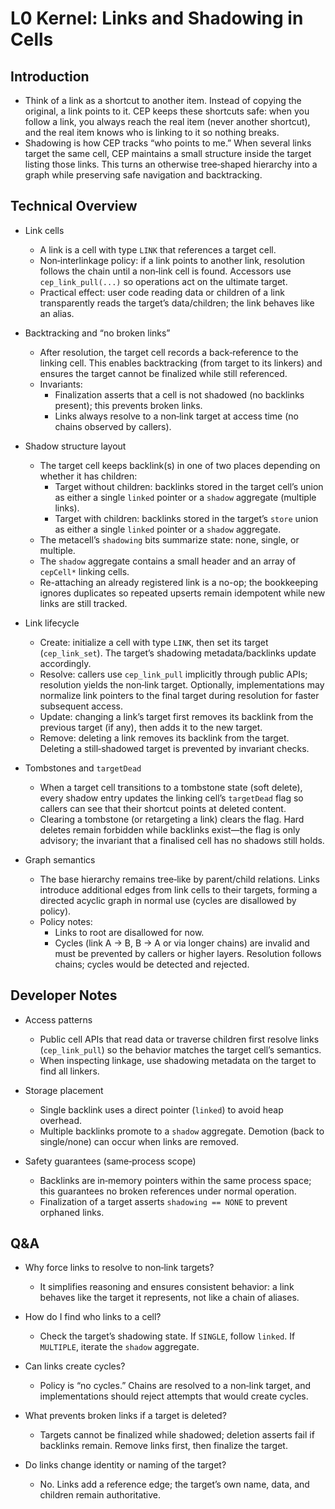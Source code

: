 # L0 Kernel: Links and Shadowing in Cells

## Introduction
- Think of a link as a shortcut to another item. Instead of copying the original, a link points to it. CEP keeps these shortcuts safe: when you follow a link, you always reach the real item (never another shortcut), and the real item knows who is linking to it so nothing breaks.
- Shadowing is how CEP tracks “who points to me.” When several links target the same cell, CEP maintains a small structure inside the target listing those links. This turns an otherwise tree‑shaped hierarchy into a graph while preserving safe navigation and backtracking.

## Technical Overview
- Link cells
  - A link is a cell with type `LINK` that references a target cell.
  - Non‑interlinkage policy: if a link points to another link, resolution follows the chain until a non‑link cell is found. Accessors use `cep_link_pull(...)` so operations act on the ultimate target.
  - Practical effect: user code reading data or children of a link transparently reads the target’s data/children; the link behaves like an alias.

- Backtracking and “no broken links”
  - After resolution, the target cell records a back‑reference to the linking cell. This enables backtracking (from target to its linkers) and ensures the target cannot be finalized while still referenced.
  - Invariants:
    - Finalization asserts that a cell is not shadowed (no backlinks present); this prevents broken links.
    - Links always resolve to a non‑link target at access time (no chains observed by callers).

- Shadow structure layout
  - The target cell keeps backlink(s) in one of two places depending on whether it has children:
    - Target without children: backlinks stored in the target cell’s union as either a single `linked` pointer or a `shadow` aggregate (multiple links).
    - Target with children: backlinks stored in the target’s `store` union as either a single `linked` pointer or a `shadow` aggregate.
  - The metacell’s `shadowing` bits summarize state: none, single, or multiple.
  - The `shadow` aggregate contains a small header and an array of `cepCell*` linking cells.
  - Re-attaching an already registered link is a no-op; the bookkeeping ignores duplicates so repeated upserts remain idempotent while new links are still tracked.

- Link lifecycle
  - Create: initialize a cell with type `LINK`, then set its target (`cep_link_set`). The target’s shadowing metadata/backlinks update accordingly.
  - Resolve: callers use `cep_link_pull` implicitly through public APIs; resolution yields the non‑link target. Optionally, implementations may normalize link pointers to the final target during resolution for faster subsequent access.
  - Update: changing a link’s target first removes its backlink from the previous target (if any), then adds it to the new target.
  - Remove: deleting a link removes its backlink from the target. Deleting a still‑shadowed target is prevented by invariant checks.


- Tombstones and `targetDead`
  - When a target cell transitions to a tombstone state (soft delete), every shadow entry updates the linking cell’s `targetDead` flag so callers can see that their shortcut points at deleted content.
  - Clearing a tombstone (or retargeting a link) clears the flag. Hard deletes remain forbidden while backlinks exist—the flag is only advisory; the invariant that a finalised cell has no shadows still holds.
- Graph semantics
  - The base hierarchy remains tree‑like by parent/child relations. Links introduce additional edges from link cells to their targets, forming a directed acyclic graph in normal use (cycles are disallowed by policy).
  - Policy notes:
    - Links to root are disallowed for now.
    - Cycles (link A → B, B → A or via longer chains) are invalid and must be prevented by callers or higher layers. Resolution follows chains; cycles would be detected and rejected.

## Developer Notes
- Access patterns
  - Public cell APIs that read data or traverse children first resolve links (`cep_link_pull`) so the behavior matches the target cell’s semantics.
  - When inspecting linkage, use shadowing metadata on the target to find all linkers.

- Storage placement
  - Single backlink uses a direct pointer (`linked`) to avoid heap overhead.
  - Multiple backlinks promote to a `shadow` aggregate. Demotion (back to single/none) can occur when links are removed.

- Safety guarantees (same‑process scope)
  - Backlinks are in‑memory pointers within the same process space; this guarantees no broken references under normal operation.
  - Finalization of a target asserts `shadowing == NONE` to prevent orphaned links.

## Q&A
- Why force links to resolve to non‑link targets?
  - It simplifies reasoning and ensures consistent behavior: a link behaves like the target it represents, not like a chain of aliases.

- How do I find who links to a cell?
  - Check the target’s shadowing state. If `SINGLE`, follow `linked`. If `MULTIPLE`, iterate the `shadow` aggregate.

- Can links create cycles?
  - Policy is “no cycles.” Chains are resolved to a non‑link target, and implementations should reject attempts that would create cycles.

- What prevents broken links if a target is deleted?
  - Targets cannot be finalized while shadowed; deletion asserts fail if backlinks remain. Remove links first, then finalize the target.

- Do links change identity or naming of the target?
  - No. Links add a reference edge; the target’s own name, data, and children remain authoritative.
